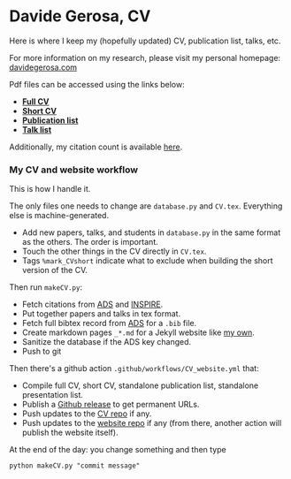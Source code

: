 # Davide Gerosa, CV

Here is where I keep my (hopefully updated) CV, publication list, talks, etc.

For more information on my research, please visit my personal homepage: [davidegerosa.com](https://davidegerosa.com)

Pdf files can be accessed using the links below:

- [**Full CV**](https://github.com/dgerosa/CV/releases/latest/download/DavideGerosa_fullCV.pdf)
- [**Short CV**](https://github.com/dgerosa/CV/releases/latest/download/DavideGerosa_shortCV.pdf)
- [**Publication list**](https://github.com/dgerosa/CV/releases/latest/download/DavideGerosa_publist.pdf)
- [**Talk list**](https://github.com/dgerosa/CV/releases/latest/download/DavideGerosa_talklist.pdf)

Additionally, my citation count is available [here](https://davidegerosa.com/citations).



### My CV and website workflow

This is how I handle it. 

The only files one needs to change are `database.py` and `CV.tex`. Everything else is machine-generated.

- Add new papers, talks, and students in `database.py` in the same format as the others. The order is important.
- Touch the other things in the CV directly in `CV.tex`.
- Tags `%mark_CVshort` indicate what to exclude when building the short version of the CV.

Then run `makeCV.py`:

- Fetch citations from [ADS](https://davidegerosa.com/myads) and [INSPIRE](https://davidegerosa.com/myinspire).
- Put together papers and talks in tex format.
- Fetch full bibtex record from [ADS](https://davidegerosa.com/myads) for a `.bib` file.
- Create markdown pages `_*.md` for a Jekyll website like [my own](https://davidegerosa.com).
- Sanitize the database if the ADS key changed.
- Push to git

Then there's a github action `.github/workflows/CV_website.yml` that:

- Compile full CV, short CV, standalone publication list, standalone presentation list.
- Publish a [Github release](https://github.com/dgerosa/CV/releases) to get permanent URLs.
- Push updates to the [CV repo](https://github.com/dgerosa/CV) if any.
- Push updates to the [website repo](https://github.com/dgerosa/website) if any (from there, another action will publish the website itself).

At the end of the day: you change something and then type
```shell
python makeCV.py "commit message"
```
